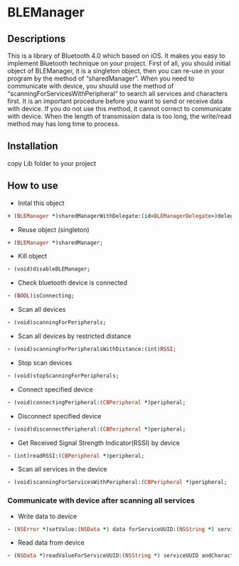 # BLEManager

## Descriptions
This is a library of Bluetooth 4.0 which based on iOS. It makes you easy to implement Bluetooth technique on your project. First of all, you should initial object of BLEManager, it is a singleton object, then you can re-use in your program by the method of “sharedManager”. When you need to communicate with device, you should use the method of “scanningForServicesWithPeripheral“ to search all services and characters first. It is an important procedure before you want to send or receive data with device. If you do not use this method, it cannot correct to communicate with device. When the length of transmission data is too long, the write/read method may has long time to process.

## Installation

copy Lib folder to your project

## How to use

* Inital this object
```ruby
+ (BLEManager *)sharedManagerWithDelegate:(id<BLEManagerDelegate>)delegate;
```

* Reuse object (singleton)
```ruby
+ (BLEManager *)sharedManager;
```

* Kill object
```ruby
- (void)disableBLEManager;
```

* Check bluetooth  device is connected
```ruby
- (BOOL)isConnecting;
```

* Scan all devices
```ruby
- (void)scanningForPeripherals;
```

* Scan all devices by restricted distance
```ruby
- (void)scanningForPeripheralsWithDistance:(int)RSSI;
```

* Stop scan devices
```ruby
- (void)stopScanningForPeripherals;
```

* Connect specified device
```ruby
- (void)connectingPeripheral:(CBPeripheral *)peripheral;
```

* Disconnect specified device
```ruby
- (void)disconnectPeripheral:(CBPeripheral *)peripheral;
```

* Get Received Signal Strength Indicator(RSSI) by device
```ruby
- (int)readRSSI:(CBPeripheral *)peripheral;
```

* Scan all services in the device
```ruby
- (void)scanningForServicesWithPeripheral:(CBPeripheral *)peripheral;
```

### Communicate with device after scanning all services
* Write data to device
```ruby
- (NSError *)setValue:(NSData *) data forServiceUUID:(NSString *) serviceUUID andCharacteristicUUID:(NSString *) charUUID withPeripheral:(CBPeripheral *)peripheral;
```

* Read data from device
```ruby
- (NSData *)readValueForServiceUUID:(NSString *) serviceUUID andCharacteristicUUID:(NSString *) charUUID withPeripheral:(CBPeripheral *)peripheral;
```

